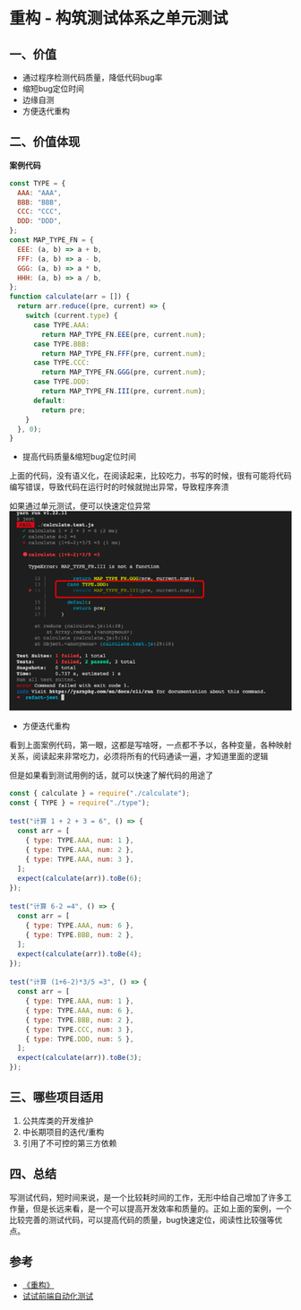 # 重构 - 构筑测试体系之单元测试

## 一、价值

* 通过程序检测代码质量，降低代码bug率
* 缩短bug定位时间
* 边缘自测
* 方便迭代重构

## 二、价值体现

**案例代码**

```js
const TYPE = {
  AAA: "AAA",
  BBB: "BBB",
  CCC: "CCC",
  DDD: "DDD",
};
const MAP_TYPE_FN = {
  EEE: (a, b) => a + b,
  FFF: (a, b) => a - b,
  GGG: (a, b) => a * b,
  HHH: (a, b) => a / b,
};
function calculate(arr = []) {
  return arr.reduce((pre, current) => {
    switch (current.type) {
      case TYPE.AAA:
        return MAP_TYPE_FN.EEE(pre, current.num);
      case TYPE.BBB:
        return MAP_TYPE_FN.FFF(pre, current.num);
      case TYPE.CCC:
        return MAP_TYPE_FN.GGG(pre, current.num);
      case TYPE.DDD:
        return MAP_TYPE_FN.III(pre, current.num);
      default:
        return pre;
    }
  }, 0);
}
```

* 提高代码质量&缩短bug定位时间

上面的代码，没有语义化，在阅读起来，比较吃力，书写的时候，很有可能将代码编写错误，导致代码在运行时的时候就抛出异常，导致程序奔溃

如果通过单元测试，便可以快速定位异常
![定位问题]('./../img/error1.png)

* 方便迭代重构

看到上面案例代码，第一眼，这都是写啥呀，一点都不予以，各种变量，各种映射关系，阅读起来非常吃力，必须将所有的代码通读一遍，才知道里面的逻辑

但是如果看到测试用例的话，就可以快速了解代码的用途了

```js
const { calculate } = require("./calculate");
const { TYPE } = require("./type");

test("计算 1 + 2 + 3 = 6", () => {
  const arr = [
    { type: TYPE.AAA, num: 1 },
    { type: TYPE.AAA, num: 2 },
    { type: TYPE.AAA, num: 3 },
  ];
  expect(calculate(arr)).toBe(6);
});

test("计算 6-2 =4", () => {
  const arr = [
    { type: TYPE.AAA, num: 6 },
    { type: TYPE.BBB, num: 2 },
  ];
  expect(calculate(arr)).toBe(4);
});

test("计算 (1+6-2)*3/5 =3", () => {
  const arr = [
    { type: TYPE.AAA, num: 1 },
    { type: TYPE.AAA, num: 6 },
    { type: TYPE.BBB, num: 2 },
    { type: TYPE.CCC, num: 3 },
    { type: TYPE.DDD, num: 5 },
  ];
  expect(calculate(arr)).toBe(3);
});
```

## 三、哪些项目适用

1. 公共库类的开发维护
2. 中长期项目的迭代/重构
3. 引用了不可控的第三方依赖

## 四、总结

写测试代码，短时间来说，是一个比较耗时间的工作，无形中给自己增加了许多工作量，但是长远来看，是一个可以提高开发效率和质量的。正如上面的案例，一个比较完善的测试代码，可以提高代码的质量，bug快速定位，阅读性比较强等优点。

## 参考

* [《重构》](https://item.jd.com/12584498.html)
* [试试前端自动化测试](https://juejin.cn/post/6844904194600599560#heading-3)

